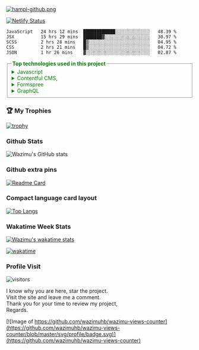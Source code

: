 [![hampi-github.png](https://i.postimg.cc/d04DybCw/hampi-github.png)](https://hampi-tourism-site-hb.netlify.app/)


  [![Netlify Status](https://api.netlify.com/api/v1/badges/c7864322-293c-413f-93a7-1af5bf544dd2/deploy-status)](https://app.netlify.com/sites/hampi-tourism-site-hb/deploys)
 
<!--START_SECTION:waka-->
```text
JavaScript   24 hrs 12 mins  ████████████░░░░░░░░░░░░░   48.39 % 
JSX          15 hrs 29 mins  ███████▓░░░░░░░░░░░░░░░░░   30.97 % 
SCSS         2 hrs 28 mins   █▒░░░░░░░░░░░░░░░░░░░░░░░   04.95 % 
CSS          2 hrs 21 mins   █▒░░░░░░░░░░░░░░░░░░░░░░░   04.72 % 
JSON         1 hr 26 mins    ▓░░░░░░░░░░░░░░░░░░░░░░░░   02.87 % 
```
<!--END_SECTION:waka-->
<fieldset style="color: green">
  <legend>
    <strong> Top technologies used in this project</strong>
  </legend>
 <details>
  <summary>Javascript</summary>
  <ul>
    <li>React -Frontend</li>
    <li>Gatsby -Static Site Generator</li>
    <li>Node -Backend</li>
  </ul>
  </details>
 <details>
  <summary>Contentful CMS,</summary>
  (store images and posts of the site)
  </details>
 <details>
  <summary>Formspree</summary>
  Sends emails to my gmail account
  </details>
 <details>
  <summary>GraphQL</summary>
  Queries Contentful CMS data
  </details>
</fieldset>

### 🏆 My Trophies
  [![trophy](https://github-profile-trophy.vercel.app/?username=wazimuhb&theme=juicyfresh&no-bg=true)](https://github.com/wazimuhb/tourism-hampi)

### Github Stats

![Wazimu's GitHub stats](https://github-readme-stats.vercel.app/api?username=wazimuhb&count_private=true&show_icons=true&theme=dark&title_color=009933&include_all_commits=true)

### Github extra pins

[![Readme Card](https://github-readme-stats.vercel.app/api/pin/?username=wazimuhb&repo=tourism-hampi&theme=dark&title_color=009933)](https://github.com/wazimuhb/tourism-hampi&show_owner=true&count_private=true)

### Compact language card layout

[![Top Langs](https://github-readme-stats.vercel.app/api/top-langs/?username=wazimuhb&layout=compact&theme=dark&title_color=009933)](https://github.com/wazimuhb/tourism-hampi)

### Wakatime Week Stats

[![Wazimu's wakatime stats](https://github-readme-stats.vercel.app/api/wakatime?username=wazimu&theme=dark&title_color=009933)](https://github.com/wazimuhb/wazimuhb)

[![wakatime](https://wakatime.com/badge/user/26cc90f6-22da-4220-ac7d-f452b6324239.svg)](https://wakatime.com/@26cc90f6-22da-4220-ac7d-f452b6324239)

### Profile Visit

![visitors](https://visitor-badge.glitch.me/badge?page_id=wazimuhb.tourism-hampi&left_color=green&right_color=red&theme=dark&title_color=009933)

<p>
I know why you are here, star the project.<br />
Visit the site and leave me a comment.<br />
Thank you for your time to review my project,<br />
Regards.<br />
</p>

[![Image of https://github.com/wazimuhb/wazimu-views-counter](https://github.com/wazimuhb/wazimu-views-counter/blob/master/svg/profile/badge.svg)](https://github.com/wazimuhb/wazimu-views-counter)


